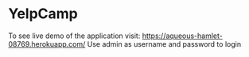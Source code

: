 # YelpCamp
To see live demo of the application visit: https://aqueous-hamlet-08769.herokuapp.com/
Use admin as username and password to login
